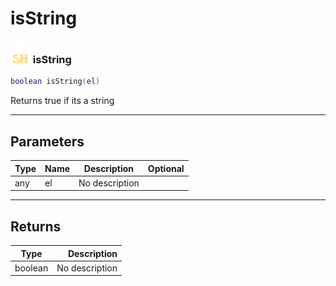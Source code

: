 # isString

### <img src="../../.gitbook/assets/shared.png" width="32" height="32" /> isString

```lua
boolean isString(el)
```

Returns true if its a string<br>

-----------------
## Parameters

| Type   | Name | Description | Optional |
| ------ | ---- | ----------- | -------: |
| any | el | No description |  |

-----------------
## Returns

| Type   | Description |
| ------ | ----------: |
| boolean | No description |
